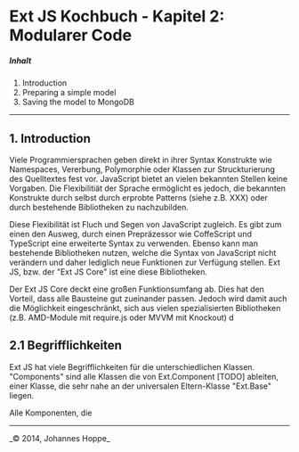 # Ext JS Kochbuch - Kapitel 2: Modularer Code

<a name="toc"></a>
##### Inhalt  
1. Introduction
2. Preparing a simple model
3. Saving the model to MongoDB

<hr>

## 1. Introduction

Viele Programmiersprachen geben direkt in ihrer Syntax Konstrukte wie Namespaces, Vererbung, Polymorphie oder Klassen zur Struckturierung des Quelltextes fest vor. JavaScript bietet an vielen bekannten Stellen keine Vorgaben. Die Flexibilitiät der Sprache ermöglicht es jedoch, die bekannten Konstrukte durch selbst durch erprobte Patterns (siehe z.B. XXX) oder durch bestehende Bibliotheken zu nachzubilden.

Diese Flexibilität ist Fluch und Segen von JavaScript zugleich. Es gibt zum einen den Ausweg, durch einen Prepräzessor wie CoffeScript und TypeScript eine erweiterte Syntax zu verwenden. Ebenso kann man bestehende Bibliotheken nutzen, welche die Syntax von JavaScript nicht verändern und daher lediglich neue Funktionen zur Verfügung stellen. Ext JS, bzw. der "Ext JS Core" ist eine diese Bibliotheken.

Der Ext JS Core deckt eine großen Funktionsumfang ab. Dies hat den Vorteil, dass alle Bausteine gut zueinander passen. Jedoch wird damit auch die Möglichkeit eingeschränkt, sich aus vielen spezialisierten Bibliotheken (z.B. AMD-Module mit require.js oder MVVM mit Knockout) d



## 2.1 Begrifflichkeiten


Ext JS hat viele Begrifflichkeiten für die unterschiedlichen Klassen.  
"Components" sind alle Klassen die von Ext.Component [TODO] ableiten, einer Klasse, die sehr nahe an der universalen Eltern-Klasse "Ext.Base" liegen.

Alle Komponenten, die  



<hr>
_&copy; 2014, Johannes Hoppe_